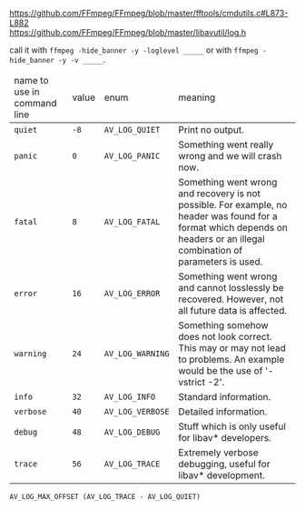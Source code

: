 <a href="https://github.com/FFmpeg/FFmpeg/blob/master/fftools/cmdutils.c#L873-L882">https://github.com/FFmpeg/FFmpeg/blob/master/fftools/cmdutils.c#L873-L882</a> <br/>
<a href="https://github.com/FFmpeg/FFmpeg/blob/master/libavutil/log.h">https://github.com/FFmpeg/FFmpeg/blob/master/libavutil/log.h</a> <br/>

call it with <code>ffmpeg -hide_banner -y -loglevel _____</code> or with <code>ffmpeg -hide_banner -y -v _____</code>.

<table>
<thead>
<tr><td>name to use in command line</td><td>value</td><td>enum</td><td>meaning</td></tr>
</thead>
<tbody>
<tr><td><code>quiet</code></td>    <td><code>-8</code></td>  <td><code>AV_LOG_QUIET</code></td>    <td>Print no output.</td></tr>
<tr><td><code>panic</code></td>    <td><code>0</code></td>   <td><code>AV_LOG_PANIC</code></td>    <td>Something went really wrong and we will crash now.</td></tr>
<tr><td><code>fatal</code></td>    <td><code>8</code></td>   <td><code>AV_LOG_FATAL</code></td>    <td>Something went wrong and recovery is not possible. For example, no header was found for a format which depends on headers or an illegal combination of parameters is used.</td></tr>
<tr><td><code>error</code></td>    <td><code>16</code></td>  <td><code>AV_LOG_ERROR</code></td>    <td>Something went wrong and cannot losslessly be recovered. However, not all future data is affected.</td></tr>
<tr><td><code>warning</code></td>  <td><code>24</code></td>  <td><code>AV_LOG_WARNING</code></td>  <td>Something somehow does not look correct. This may or may not lead to problems. An example would be the use of '-vstrict -2'.</td></tr>
<tr><td><code>info</code></td>     <td><code>32</code></td>  <td><code>AV_LOG_INFO</code></td>     <td>Standard information.</td></tr>
<tr><td><code>verbose</code></td>  <td><code>40</code></td>  <td><code>AV_LOG_VERBOSE</code></td>  <td>Detailed information.</td></tr>
<tr><td><code>debug</code></td>    <td><code>48</code></td>  <td><code>AV_LOG_DEBUG</code></td>    <td>Stuff which is only useful for libav* developers.</td></tr>
<tr><td><code>trace</code></td>    <td><code>56</code></td>  <td><code>AV_LOG_TRACE</code></td>    <td>Extremely verbose debugging, useful for libav* development.</td></tr>
</tbody>
</table>

<code>AV_LOG_MAX_OFFSET (AV_LOG_TRACE - AV_LOG_QUIET)</code>

